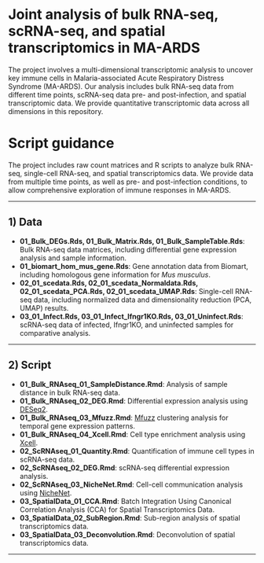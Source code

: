 # Joint analysis of bulk RNA-seq, scRNA-seq, and spatial transcriptomics in MA-ARDS

The project involves a multi-dimensional transcriptomic analysis to uncover key immune cells in Malaria-associated Acute Respiratory Distress Syndrome (MA-ARDS). Our analysis includes bulk RNA-seq data from different time points, scRNA-seq data pre- and post-infection, and spatial transcriptomic data. We provide quantitative transcriptomic data across all dimensions in this repository.

# Script guidance

The project includes raw count matrices and R scripts to analyze bulk RNA-seq, single-cell RNA-seq, and spatial transcriptomics data. We provide data from multiple time points, as well as pre- and post-infection conditions, to allow comprehensive exploration of immune responses in MA-ARDS.

---

## 1) Data

- **01_Bulk_DEGs.Rds, 01_Bulk_Matrix.Rds, 01_Bulk_SampleTable.Rds**: Bulk RNA-seq data matrices, including differential gene expression analysis and sample information.
- **01_biomart_hom_mus_gene.Rds**: Gene annotation data from Biomart, including homologous gene information for _Mus musculus_.
- **02_01_scedata.Rds, 02_01_scedata_Normaldata.Rds, 02_01_scedata_PCA.Rds, 02_01_scedata_UMAP.Rds**: Single-cell RNA-seq data, including normalized data and dimensionality reduction (PCA, UMAP) results.
- **03_01_Infect.Rds, 03_01_Infect_Ifngr1KO.Rds, 03_01_Uninfect.Rds**: scRNA-seq data of infected, Ifngr1KO, and uninfected samples for comparative analysis.

---

## 2) Script

- **01_Bulk_RNAseq_01_SampleDistance.Rmd**: Analysis of sample distance in bulk RNA-seq data.
- **01_Bulk_RNAseq_02_DEG.Rmd**: Differential expression analysis using [DESeq2](https://genomebiology.biomedcentral.com/articles/10.1186/s13059-014-0550-8).
- **01_Bulk_RNAseq_03_Mfuzz.Rmd**: [Mfuzz](https://www.ncbi.nlm.nih.gov/pmc/articles/PMC2139991/) clustering analysis for temporal gene expression patterns.
- **01_Bulk_RNAseq_04_Xcell.Rmd**: Cell type enrichment analysis using [Xcell](https://xcell.ucsf.edu/).
- **02_ScRNAseq_01_Quantity.Rmd**: Quantification of immune cell types in scRNA-seq data.
- **02_ScRNAseq_02_DEG.Rmd**: scRNA-seq differential expression analysis.
- **02_ScRNAseq_03_NicheNet.Rmd**: Cell-cell communication analysis using [NicheNet](https://www.nature.com/articles/s41592-019-0667-5).
- **03_SpatialData_01_CCA.Rmd**: Batch Integration Using Canonical Correlation Analysis (CCA) for Spatial Transcriptomics Data.
- **03_SpatialData_02_SubRegion.Rmd**: Sub-region analysis of spatial transcriptomics data.
- **03_SpatialData_03_Deconvolution.Rmd**: Deconvolution of spatial transcriptomics data.

---
